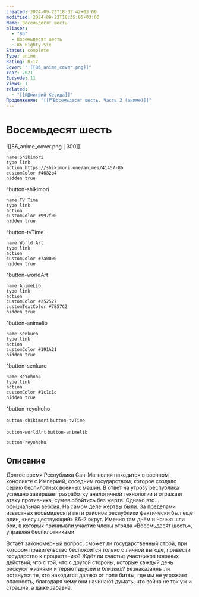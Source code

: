 ```yaml
---
created: 2024-09-23T18:33:42+03:00
modified: 2024-09-23T18:35:05+03:00
Name: Восемьдесят шесть
aliases:
  - "86"
  - Восемьдесят шесть
  - 86 Eighty-Six
Status: complete
Type: anime
Rating: R-17
Cover: "![[86_anime_cover.png]]"
Year: 2021
Episode: 11
Views: 1
related:
  - "[[@Дмитрий Кесида]]"
Продолжение: "[[⛩️Восемьдесят шесть. Часть 2 (аниме)]]"
---
```


# Восемьдесят шесть

![[86_anime_cover.png | 300]]

```button
name Shikimori
type link
action https://shikimori.one/animes/41457-86
customColor #4682b4
hidden true
```
^button-shikimori

```button
name TV Time
type link
action 
customColor #997f00
hidden true
```
^button-tvTime

```button
name World Art
type link
action 
customColor #7a0000
hidden true
```
^button-worldArt

```button
name AnimeLib
type link
action 
customColor #252527
customTextColor #7E57C2
hidden true
```
^button-animelib

```button
name Senkuro
type link
action 
customColor #191A21
hidden true
```
^button-senkuro

```button
name ReYohoho
type link
action 
customColor #1c1c1c
hidden true
```
^button-reyohoho



`button-shikimori` `button-tvTime`

`button-worldArt` `button-animelib`

`button-reyohoho`

## Описание

Долгое время Республика Сан-Магнолия находится в военном конфликте с Империей, соседним государством, которое создало серию беспилотных военных машин. В ответ на угрозу республика успешно завершает разработку аналогичной технологии и отражает атаку противника, сумев обойтись без жертв. Однако это... официальная версия. На самом деле жертвы были. За пределами известных восьмидесяти пяти районов республики фактически был ещё один, «несуществующий» 86-й округ. Именно там днём и ночью шли бои, в которых принимали участие члены отряда «Восемьдесят шесть», управляя беспилотниками.

Встаёт закономерный вопрос: сможет ли государственный строй, при котором правительство беспокоится только о личной выгоде, привести государство к процветанию? Ждёт ли счастье участников военных действий, что с той, что с другой стороны, которые каждый день рискуют жизнями и теряют друзей и близких? Безнаказанны ли останутся те, кто находится далеко от поля битвы, где им не угрожает опасность, благодаря чему они начинают думать, что война не так уж и страшна, а даже забавна.
